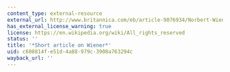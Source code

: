 ```yaml
---
content_type: external-resource
external_url: http://www.britannica.com/eb/article-9076934/Norbert-Wiener
has_external_license_warning: true
license: https://en.wikipedia.org/wiki/All_rights_reserved
status: ''
title: '*Short article on Wiener*'
uid: c608814f-e51d-4a88-979c-3908a763294c
wayback_url: ''
---
```

